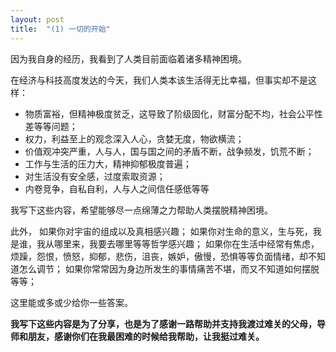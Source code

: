 ```yaml
---
layout: post
title:  "(1) 一切的开始"
---
```

因为我自身的经历，我看到了人类目前面临着诸多精神困境。

在经济与科技高度发达的今天，我们人类本该生活得无比幸福，但事实却不是这样：
- 物质富裕，但精神极度贫乏，这导致了阶级固化，财富分配不均，社会公平性差等等问题；
- 权力，利益至上的观念深入人心，贪婪无度，物欲横流；
- 价值观冲突严重，人与人，国与国之间的矛盾不断，战争频发，饥荒不断；
- 工作与生活的压力大，精神抑郁极度普遍；
- 对生活没有安全感，过度索取资源；
- 内卷竞争，自私自利，人与人之间信任感低等等

我写下这些内容，希望能够尽一点绵薄之力帮助人类摆脱精神困境。

此外，
如果你对宇宙的组成以及真相感兴趣；
如果你对生命的意义，生与死，我是谁，我从哪里来，我要去哪里等等哲学感兴趣；
如果你在生活中经常有焦虑，烦躁，怨恨，愤怒，抑郁，悲伤，沮丧，嫉妒，傲慢，恐惧等等负面情绪，却不知道怎么调节；
如果你常常因为身边所发生的事情痛苦不堪，而又不知道如何摆脱等等；

这里能或多或少给你一些答案。

**我写下这些内容是为了分享，也是为了感谢一路帮助并支持我渡过难关的父母，导师和朋友，感谢你们在我最困难的时候给我帮助，让我挺过难关。**

